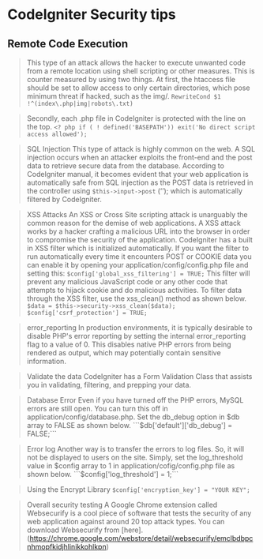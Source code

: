 # CodeIgniter Security tips

## Remote Code Execution
> This type of an attack allows the hacker to execute unwanted code from a remote location using shell scripting or other measures. This is counter measured by using two things. At first, the htaccess file should be set to allow access to only certain directories, which pose minimum threat if hacked, such as the img/.
```RewriteCond $1 !^(index\.php|img|robots\.txt)```

> Secondly, each .php file in CodeIgniter is protected with the line on the top.
```<? php if ( ! defined('BASEPATH')) exit('No direct script access allowed');```

>SQL Injection
This type of attack is highly common on the web. A SQL injection occurs when an attacker exploits the front-end and the post data to retrieve secure data from the database. According to CodeIgniter manual, it becomes evident that your web application is automatically safe from SQL injection as the POST data is retrieved in the controller using ```$this->input->post``` (‘’); which is automatically filtered by CodeIgniter.

>XSS Attacks
An XSS or Cross Site scripting attack is unarguably the common reason for the demise of web applications. A XSS attack works by a hacker crafting a malicious URL into the browser in order to compromise the security of the application. CodeIgniter has a built in XSS filter which is initialized automatically.
If you want the filter to run automatically every time it encounters POST or COOKIE data you can enable it by opening your application/config/config.php file and setting this:
```$config['global_xss_filtering'] = TRUE;```
This filter will prevent any malicious JavaScript code or any other code that attempts to hijack cookie and do malicious activities. To filter data through the XSS filter, use the xss_clean() method as shown below.
```$data = $this->security->xss_clean($data);```
```$config['csrf_protection'] = TRUE;```

>error_reporting
In production environments, it is typically desirable to disable PHP's error reporting by setting the internal error_reporting flag to a value of 0. This disables native PHP errors from being rendered as output, which may potentially contain sensitive information.

>Validate the data
CodeIgniter has a Form Validation Class that assists you in validating, filtering, and prepping your data.

>Database Error
Even if you have turned off the PHP errors, MySQL errors are still open. You can turn this off in application/config/database.php. Set the db_debug option in $db array to FALSE as shown below.
```$db['default']['db_debug'] = FALSE;```

>Error log
Another way is to transfer the errors to log files. So, it will not be displayed to users on the site. Simply, set the log_threshold value in $config array to 1 in application/cofig/config.php file as shown below.
```$config['log_threshold'] = 1;```

>Using the Encrypt Library
```$config['encryption_key'] = "YOUR KEY";```

>Overall security testing
A Google Chrome extension called Websecurify is a cool piece of software that tests the security of any web application against around 20 top attack types. You can download Websecurify from [here].(https://chrome.google.com/webstore/detail/websecurify/emclbdbpcnhmopfkidjhlinikkohlkpn)
